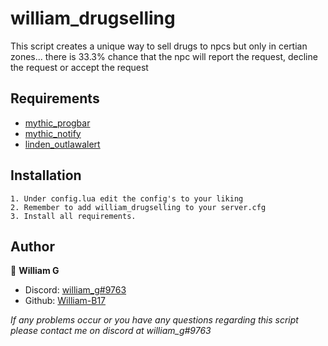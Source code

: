 # william_drugselling
This script creates a unique way to sell drugs to npcs but only in certian zones... there is 33.3% chance that the npc will report the request, decline the request or accept the request

## Requirements
- [mythic_progbar](https://github.com/HalCroves/mythic_progbar)
- [mythic_notify](https://github.com/mythicrp/mythic_notify)
- [linden_outlawalert](https://github.com/thelindat/linden_outlawalert)

## Installation
```
1. Under config.lua edit the config's to your liking
2. Remember to add william_drugselling to your server.cfg
3. Install all requirements.
```

## Author

👤 **William G**

- Discord: [william_g#9763](https://discord.gg/ma3y5xKfem)
- Github: [William-B17](https://github.com/William-B17)

_If any problems occur or you have any questions regarding this script please contact me on discord at william_g#9763_
